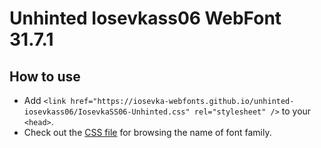 # Unhinted Iosevkass06 WebFont 31.7.1

## How to use

- Add `<link href="https://iosevka-webfonts.github.io/unhinted-iosevkass06/IosevkaSS06-Unhinted.css" rel="stylesheet" />` to your `<head>`.
- Check out the [CSS file](./IosevkaSS06-Unhinted.css) for browsing the name of font family.
